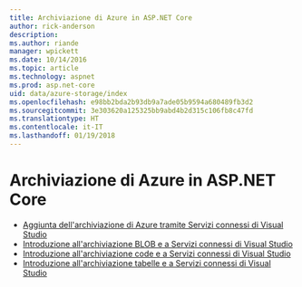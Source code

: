 ```yaml
---
title: Archiviazione di Azure in ASP.NET Core
author: rick-anderson
description: 
ms.author: riande
manager: wpickett
ms.date: 10/14/2016
ms.topic: article
ms.technology: aspnet
ms.prod: asp.net-core
uid: data/azure-storage/index
ms.openlocfilehash: e98bb2bda2b93db9a7ade05b9594a680489fb3d2
ms.sourcegitcommit: 3e303620a125325bb9abd4b2d315c106fb8c47fd
ms.translationtype: HT
ms.contentlocale: it-IT
ms.lasthandoff: 01/19/2018
---
```

# <a name="azure-storage-in-aspnet-core"></a>Archiviazione di Azure in ASP.NET Core 

* [Aggiunta dell'archiviazione di Azure tramite Servizi connessi di Visual Studio](https://azure.microsoft.com/documentation/articles/vs-azure-tools-connected-services-storage/)
* [Introduzione all'archiviazione BLOB e a Servizi connessi di Visual Studio](https://azure.microsoft.com/documentation/articles/vs-storage-aspnet5-getting-started-blobs/)
* [Introduzione all'archiviazione code e a Servizi connessi di Visual Studio](https://azure.microsoft.com/documentation/articles/vs-storage-aspnet5-getting-started-queues/)
* [Introduzione all'archiviazione tabelle e a Servizi connessi di Visual Studio](https://azure.microsoft.com/documentation/articles/vs-storage-aspnet5-getting-started-tables/)
